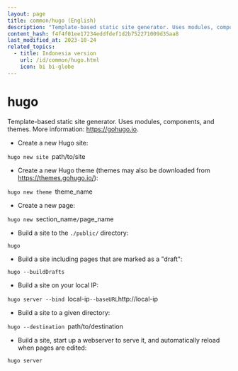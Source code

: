 ```yaml
---
layout: page
title: common/hugo (English)
description: "Template-based static site generator. Uses modules, components, and themes."
content_hash: f4f4f01ee17234eddfdef1d2b752271009d35aa8
last_modified_at: 2023-10-24
related_topics:
  - title: Indonesia version
    url: /id/common/hugo.html
    icon: bi bi-globe
---
```

# hugo

Template-based static site generator. Uses modules, components, and themes.
More information: <https://gohugo.io>.

- Create a new Hugo site:

`hugo new site `<span class="tldr-var badge badge-pill bg-dark-lm bg-white-dm text-white-lm text-dark-dm font-weight-bold">path/to/site</span>

- Create a new Hugo theme (themes may also be downloaded from <https://themes.gohugo.io/>):

`hugo new theme `<span class="tldr-var badge badge-pill bg-dark-lm bg-white-dm text-white-lm text-dark-dm font-weight-bold">theme_name</span>

- Create a new page:

`hugo new `<span class="tldr-var badge badge-pill bg-dark-lm bg-white-dm text-white-lm text-dark-dm font-weight-bold">section_name</span>`/`<span class="tldr-var badge badge-pill bg-dark-lm bg-white-dm text-white-lm text-dark-dm font-weight-bold">page_name</span>

- Build a site to the `./public/` directory:

`hugo`

- Build a site including pages that are marked as a "draft":

`hugo --buildDrafts`

- Build a site on your local IP:

`hugo server --bind `<span class="tldr-var badge badge-pill bg-dark-lm bg-white-dm text-white-lm text-dark-dm font-weight-bold">local-ip</span>` --baseURL `<span class="tldr-var badge badge-pill bg-dark-lm bg-white-dm text-white-lm text-dark-dm font-weight-bold">http://local-ip</span>

- Build a site to a given directory:

`hugo --destination `<span class="tldr-var badge badge-pill bg-dark-lm bg-white-dm text-white-lm text-dark-dm font-weight-bold">path/to/destination</span>

- Build a site, start up a webserver to serve it, and automatically reload when pages are edited:

`hugo server`
